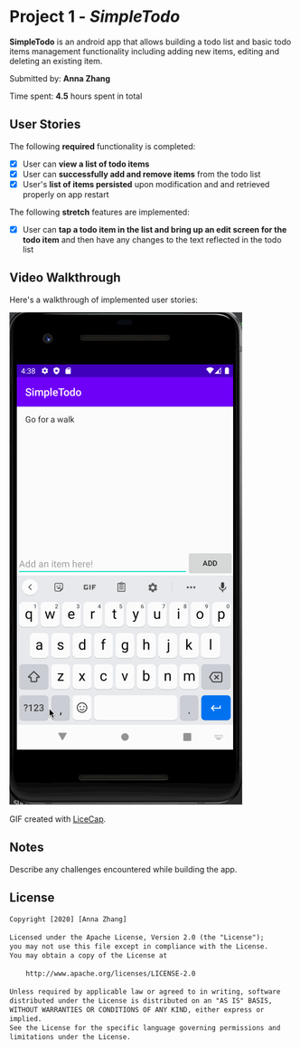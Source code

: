 # Project 1 - *SimpleTodo*

**SimpleTodo** is an android app that allows building a todo list and basic todo items management functionality including adding new items, editing and deleting an existing item.

Submitted by: **Anna Zhang**

Time spent: **4.5** hours spent in total

## User Stories

The following **required** functionality is completed:

* [X] User can **view a list of todo items**
* [X] User can **successfully add and remove items** from the todo list
* [X] User's **list of items persisted** upon modification and and retrieved properly on app restart

The following **stretch** features are implemented:

* [X] User can **tap a todo item in the list and bring up an edit screen for the todo item** and then have any changes to the text reflected in the todo list


## Video Walkthrough

Here's a walkthrough of implemented user stories:

![Walkthrough](walkthrough.gif)

GIF created with [LiceCap](http://www.cockos.com/licecap/).

## Notes


Describe any challenges encountered while building the app.

## License

    Copyright [2020] [Anna Zhang]

    Licensed under the Apache License, Version 2.0 (the "License");
    you may not use this file except in compliance with the License.
    You may obtain a copy of the License at

        http://www.apache.org/licenses/LICENSE-2.0

    Unless required by applicable law or agreed to in writing, software
    distributed under the License is distributed on an "AS IS" BASIS,
    WITHOUT WARRANTIES OR CONDITIONS OF ANY KIND, either express or implied.
    See the License for the specific language governing permissions and
    limitations under the License.
